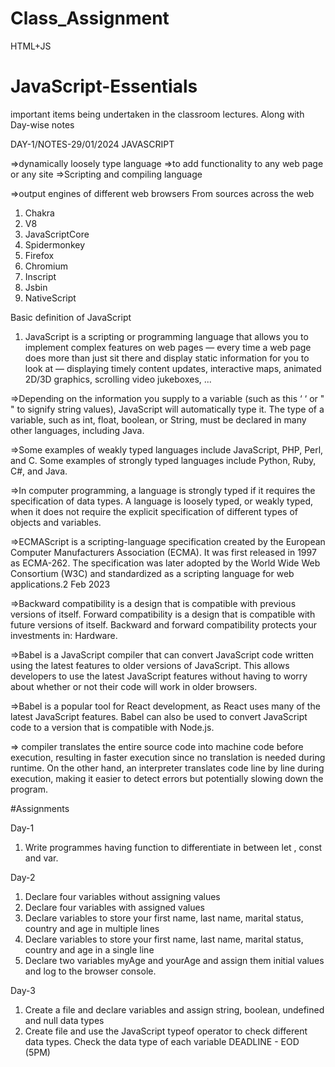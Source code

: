 # Class_Assignment
HTML+JS

# JavaScript-Essentials
important items being undertaken in the classroom lectures. Along with Day-wise notes

DAY-1/NOTES-29/01/2024
JAVASCRIPT

=>dynamically loosely type language
=>to add functionality to any web page or any site 
=>Scripting and compiling language

=>output engines of different web browsers
From sources across the web
1. Chakra
2. V8
3. JavaScriptCore
4. Spidermonkey
5. Firefox
6. Chromium
7. Inscript
8. Jsbin
9. NativeScript

Basic definition of JavaScript
1. JavaScript is a scripting or programming language that allows you to implement complex features on web pages — every time a web page does more than just sit there and display static information for you to look at — displaying timely content updates, interactive maps, animated 2D/3D graphics, scrolling video jukeboxes, ...

=>Depending on the information you supply to a variable (such as this ‘ ‘ or " " to signify string values), JavaScript will automatically type it. The type of a variable, such as int, float, boolean, or String, must be declared in many other languages, including Java.

=>Some examples of weakly typed languages include JavaScript, PHP, Perl, and C. Some examples of strongly typed languages include Python, Ruby, C#, and Java. 

=>In computer programming, a language is strongly typed if it requires the specification of data types. A language is loosely typed, or weakly typed, when it does not require the explicit specification of different types of objects and variables. 

=>ECMAScript is a scripting-language specification created by the European Computer Manufacturers Association (ECMA). It was first released in 1997 as ECMA-262. The specification was later adopted by the World Wide Web Consortium (W3C) and standardized as a scripting language for web applications.2 Feb 2023

=>Backward compatibility is a design that is compatible with previous versions of itself. Forward compatibility is a design that is compatible with future versions of itself. Backward and forward compatibility protects your investments in: Hardware.

=>Babel is a JavaScript compiler that can convert JavaScript code written using the latest features to older versions of JavaScript. This allows developers to use the latest JavaScript features without having to worry about whether or not their code will work in older browsers.

=>Babel is a popular tool for React development, as React uses many of the latest JavaScript features. Babel can also be used to convert JavaScript code to a version that is compatible with Node.js.

=> compiler translates the entire source code into machine code before execution, resulting in faster execution since no translation is needed during runtime. On the other hand, an interpreter translates code line by line during execution, making it easier to detect errors but potentially slowing down the program.

#Assignments

Day-1 

1. Write programmes having function to differentiate in between let , const and var.

Day-2

1. Declare four variables without assigning values
2. Declare four variables with assigned values
3. Declare variables to store your first name, last name, marital status, country and age in multiple lines
4. Declare variables to store your first name, last name, marital status, country and age in a single line
5. Declare two variables myAge and yourAge and assign them initial values and log to the browser console.

Day-3

1. Create a file and declare variables and assign string, boolean, undefined and null data types
2. Create file and use the JavaScript typeof operator to check different data types. Check the data type of each variable
DEADLINE - EOD (5PM) 
